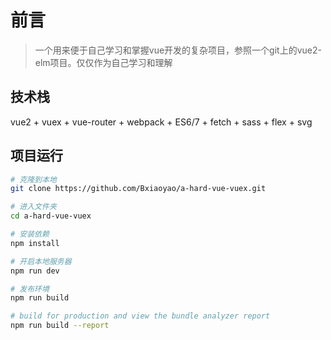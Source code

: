 # 前言

> 一个用来便于自己学习和掌握vue开发的复杂项目，参照一个git上的vue2-elm项目。仅仅作为自己学习和理解

## 技术栈

vue2 + vuex + vue-router + webpack + ES6/7 + fetch + sass + flex + svg

## 项目运行

``` bash
# 克隆到本地
git clone https://github.com/Bxiaoyao/a-hard-vue-vuex.git

# 进入文件夹
cd a-hard-vue-vuex

# 安装依赖
npm install

# 开启本地服务器
npm run dev

# 发布环境
npm run build

# build for production and view the bundle analyzer report
npm run build --report
```